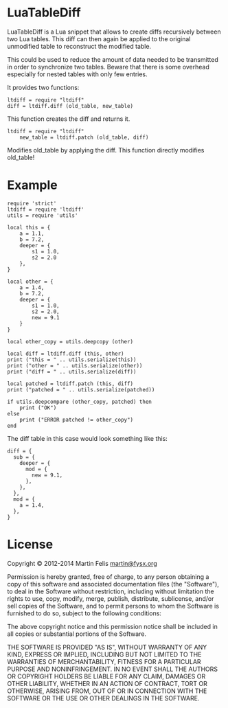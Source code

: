 # LuaTableDiff

LuaTableDiff is a Lua snippet that allows to create diffs recursively
between two Lua tables. This diff can then again be applied to the
original unmodified table to reconstruct the modified table.

This could be used to reduce the amount of data needed to be transmitted
in order to synchronize two tables. Beware that there is some overhead
especially for nested tables with only few entries.

It provides two functions:

    ltdiff = require "ltdiff"
    diff = ltdiff.diff (old_table, new_table)

This function creates the diff and returns it.

    ltdiff = require "ltdiff"
		new_table = ltdiff.patch (old_table, diff)

Modifies old\_table by applying the diff. This function directly modifies old\_table!

# Example
    require 'strict'
    ltdiff = require 'ltdiff'
    utils = require 'utils'

    local this = {
    	a = 1.1,
    	b = 7.2,
    	deeper = {
    		s1 = 1.0,
    		s2 = 2.0
    	},
    }
    
    local other = {
    	a = 1.4,
    	b = 7.2,
    	deeper = {
    		s1 = 1.0,
    		s2 = 2.0,
    		new = 9.1
    	}
    }
    
    local other_copy = utils.deepcopy (other)
    
    local diff = ltdiff.diff (this, other)
    print ("this = " .. utils.serialize(this))
    print ("other = " .. utils.serialize(other))
    print ("diff = " .. utils.serialize(diff))
    
    local patched = ltdiff.patch (this, diff)
    print ("patched = " .. utils.serialize(patched))
    
    if utils.deepcompare (other_copy, patched) then
    	print ("OK")
    else
    	print ("ERROR patched != other_copy")
    end

The diff table in this case would look something like this:

    diff = {
      sub = {
        deeper = {
          mod = {
            new = 9.1,
          },
        },
      },
      mod = {
        a = 1.4,
      },
    }

# License

Copyright © 2012-2014 Martin Felis <martin@fysx.org>

Permission is hereby granted, free of charge, to any person obtaining a
copy of this software and associated documentation files (the "Software"),
to deal in the Software without restriction, including without limitation
the rights to use, copy, modify, merge, publish, distribute, sublicense,
and/or sell copies of the Software, and to permit persons to whom the
Software is furnished to do so, subject to the following conditions:

The above copyright notice and this permission notice shall be included in
all copies or substantial portions of the Software.

THE SOFTWARE IS PROVIDED "AS IS", WITHOUT WARRANTY OF ANY KIND, EXPRESS OR
IMPLIED, INCLUDING BUT NOT LIMITED TO THE WARRANTIES OF MERCHANTABILITY,
FITNESS FOR A PARTICULAR PURPOSE AND NONINFRINGEMENT. IN NO EVENT SHALL
THE AUTHORS OR COPYRIGHT HOLDERS BE LIABLE FOR ANY CLAIM, DAMAGES OR OTHER
LIABILITY, WHETHER IN AN ACTION OF CONTRACT, TORT OR OTHERWISE, ARISING
FROM, OUT OF OR IN CONNECTION WITH THE SOFTWARE OR THE USE OR OTHER
DEALINGS IN THE SOFTWARE.

